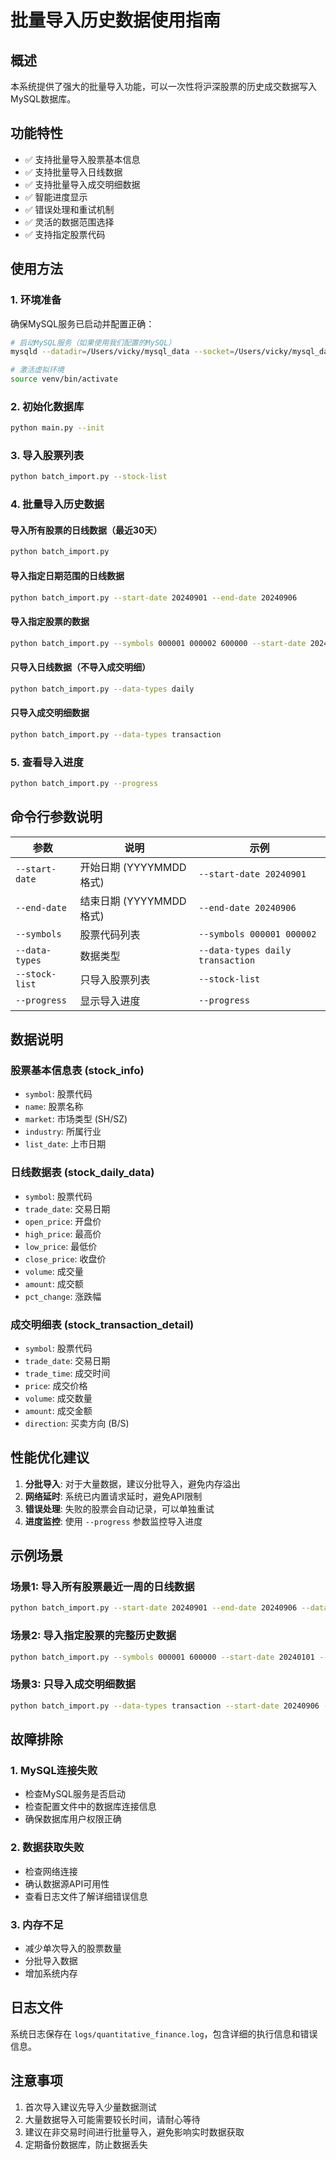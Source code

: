 # 批量导入历史数据使用指南

## 概述

本系统提供了强大的批量导入功能，可以一次性将沪深股票的历史成交数据写入MySQL数据库。

## 功能特性

- ✅ 支持批量导入股票基本信息
- ✅ 支持批量导入日线数据
- ✅ 支持批量导入成交明细数据
- ✅ 智能进度显示
- ✅ 错误处理和重试机制
- ✅ 灵活的数据范围选择
- ✅ 支持指定股票代码

## 使用方法

### 1. 环境准备

确保MySQL服务已启动并配置正确：

```bash
# 启动MySQL服务（如果使用我们配置的MySQL）
mysqld --datadir=/Users/vicky/mysql_data --socket=/Users/vicky/mysql_data/mysql.sock --port=3306 &

# 激活虚拟环境
source venv/bin/activate
```

### 2. 初始化数据库

```bash
python main.py --init
```

### 3. 导入股票列表

```bash
python batch_import.py --stock-list
```

### 4. 批量导入历史数据

#### 导入所有股票的日线数据（最近30天）

```bash
python batch_import.py
```

#### 导入指定日期范围的日线数据

```bash
python batch_import.py --start-date 20240901 --end-date 20240906
```

#### 导入指定股票的数据

```bash
python batch_import.py --symbols 000001 000002 600000 --start-date 20240901 --end-date 20240906
```

#### 只导入日线数据（不导入成交明细）

```bash
python batch_import.py --data-types daily
```

#### 只导入成交明细数据

```bash
python batch_import.py --data-types transaction
```

### 5. 查看导入进度

```bash
python batch_import.py --progress
```

## 命令行参数说明

| 参数 | 说明 | 示例 |
|------|------|------|
| `--start-date` | 开始日期 (YYYYMMDD格式) | `--start-date 20240901` |
| `--end-date` | 结束日期 (YYYYMMDD格式) | `--end-date 20240906` |
| `--symbols` | 股票代码列表 | `--symbols 000001 000002` |
| `--data-types` | 数据类型 | `--data-types daily transaction` |
| `--stock-list` | 只导入股票列表 | `--stock-list` |
| `--progress` | 显示导入进度 | `--progress` |

## 数据说明

### 股票基本信息表 (stock_info)
- `symbol`: 股票代码
- `name`: 股票名称
- `market`: 市场类型 (SH/SZ)
- `industry`: 所属行业
- `list_date`: 上市日期

### 日线数据表 (stock_daily_data)
- `symbol`: 股票代码
- `trade_date`: 交易日期
- `open_price`: 开盘价
- `high_price`: 最高价
- `low_price`: 最低价
- `close_price`: 收盘价
- `volume`: 成交量
- `amount`: 成交额
- `pct_change`: 涨跌幅

### 成交明细表 (stock_transaction_detail)
- `symbol`: 股票代码
- `trade_date`: 交易日期
- `trade_time`: 成交时间
- `price`: 成交价格
- `volume`: 成交数量
- `amount`: 成交金额
- `direction`: 买卖方向 (B/S)

## 性能优化建议

1. **分批导入**: 对于大量数据，建议分批导入，避免内存溢出
2. **网络延时**: 系统已内置请求延时，避免API限制
3. **错误处理**: 失败的股票会自动记录，可以单独重试
4. **进度监控**: 使用 `--progress` 参数监控导入进度

## 示例场景

### 场景1: 导入所有股票最近一周的日线数据

```bash
python batch_import.py --start-date 20240901 --end-date 20240906 --data-types daily
```

### 场景2: 导入指定股票的完整历史数据

```bash
python batch_import.py --symbols 000001 600000 --start-date 20240101 --end-date 20240906
```

### 场景3: 只导入成交明细数据

```bash
python batch_import.py --data-types transaction --start-date 20240906 --end-date 20240906
```

## 故障排除

### 1. MySQL连接失败
- 检查MySQL服务是否启动
- 检查配置文件中的数据库连接信息
- 确保数据库用户权限正确

### 2. 数据获取失败
- 检查网络连接
- 确认数据源API可用性
- 查看日志文件了解详细错误信息

### 3. 内存不足
- 减少单次导入的股票数量
- 分批导入数据
- 增加系统内存

## 日志文件

系统日志保存在 `logs/quantitative_finance.log`，包含详细的执行信息和错误信息。

## 注意事项

1. 首次导入建议先导入少量数据测试
2. 大量数据导入可能需要较长时间，请耐心等待
3. 建议在非交易时间进行批量导入，避免影响实时数据获取
4. 定期备份数据库，防止数据丢失
